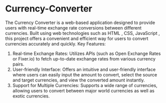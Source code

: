 # Currency-Converter
The Currency Converter is a web-based application designed to provide users with real-time exchange rate conversions between different currencies. Built using web technologies such as HTML , CSS, JavaScript , this project offers a convenient and efficient way for users to convert currencies accurately and quickly.
Key Features:
1. Real-time Exchange Rates: Utilizes APIs (such as Open Exchange Rates or Fixer.io) to fetch up-to-date exchange rates from various currency pairs.
2. User-friendly Interface: Offers an intuitive and user-friendly interface where users can easily input the amount to convert, select the source and target 
   currencies, and view the converted amount instantly.
3. Support for Multiple Currencies: Supports a wide range of currencies, allowing users to convert between major world currencies as well as exotic currencies.

